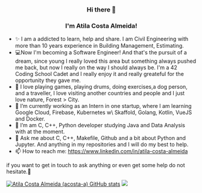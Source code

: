 <h3 align="center">Hi there 🚀</h3>
<h3 align="center">I'm Atila Costa Almeida! </h3>

- ✨ I am a addicted to learn, help and share. I am Civil Engineering with more than 10 years experience in Building Management, Estimating.
- 💻Now I'm becoming a Software Engineer! And that's the pursuit of a dream, since young I really loved this area but something always pushed me back, but now I really on the
way I should always be. I'm a 42 Coding School Cadet and I really enjoy it and really greateful for the opportunity they gave me.
- 🤝 I love playing games, playing drums, doing exercises,a dog person, and a traveller, I love visiting another countries and people and I just love nature, Forest > City. 
- 🔭 I’m currently working as an Intern in one startup, where I am learning Google Cloud, Firebase, Kubernetes w\ Skaffold, Golang, Kotlin, VueJS and Docker.
- 🌱 I’m am  C, C++, Python developer studying Java and Data Analysis with at the moment.
- 💬 Ask me about C, C++, Makefile, Github and a bit about Python and Jupyter. And anything in my repositories and I will do my best to help.
- 📫 How to reach me: https://www.linkedin.com/in/atila-costa-almeida

if you want to get in touch to ask anything or even get some help do not hesitate.👋

[![Atila Costa Almeida (acosta-a) GitHub stats](https://github-readme-stats.vercel.app/api/top-langs?username=rgenge&hide=scss,stylus,blade,jupyter%20notebook,batchfile,dockerfile,typescript&theme=algolia&show_icons=true)](https://github.com/rgenge)
<img src="https://github-readme-stats.vercel.app/api?username=rgenge&show_icons=true&theme=dark"/>
